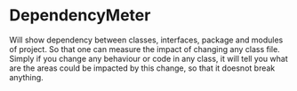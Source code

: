 # DependencyMeter
Will show dependency between classes, interfaces, package and modules of project. So that one can measure the impact of changing any class file. 
Simply if you change any behaviour or code in any class, it will tell you what are the areas could be impacted by this change, so that it doesnot break anything.
